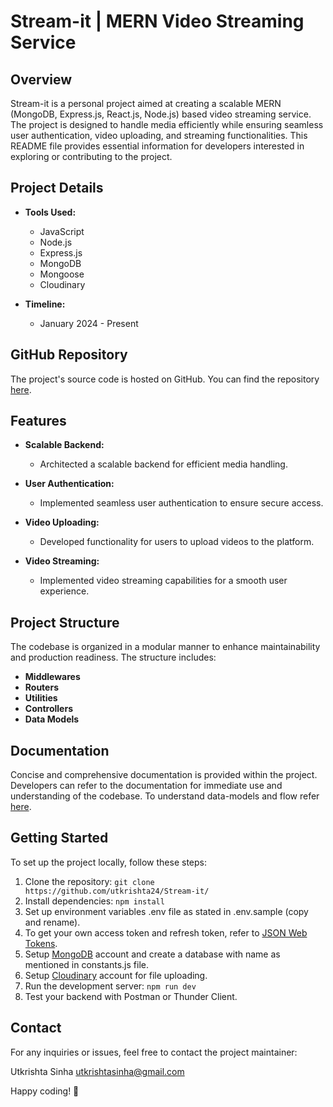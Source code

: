 # Stream-it | MERN Video Streaming Service

## Overview

Stream-it is a personal project aimed at creating a scalable MERN (MongoDB, Express.js, React.js, Node.js) based video streaming service. The project is designed to handle media efficiently while ensuring seamless user authentication, video uploading, and streaming functionalities. This README file provides essential information for developers interested in exploring or contributing to the project.

## Project Details

- **Tools Used:**
  - JavaScript
  - Node.js
  - Express.js
  - MongoDB
  - Mongoose
  - Cloudinary

- **Timeline:**
  - January 2024 - Present

## GitHub Repository

The project's source code is hosted on GitHub. You can find the repository [here](https://github.com/utkrishta24/Stream-it/).

## Features

- **Scalable Backend:**
  - Architected a scalable backend for efficient media handling.

- **User Authentication:**
  - Implemented seamless user authentication to ensure secure access.

- **Video Uploading:**
  - Developed functionality for users to upload videos to the platform.

- **Video Streaming:**
  - Implemented video streaming capabilities for a smooth user experience.

## Project Structure

The codebase is organized in a modular manner to enhance maintainability and production readiness. The structure includes:

- **Middlewares**
- **Routers**
- **Utilities**
- **Controllers**
- **Data Models**

## Documentation

Concise and comprehensive documentation is provided within the project. Developers can refer to the documentation for immediate use and understanding of the codebase.
To understand data-models and flow refer [here](https://app.eraser.io/workspace/FO1FIX93pCJVwAaYqtyG?origin=share).

## Getting Started

To set up the project locally, follow these steps:

1. Clone the repository: `git clone https://github.com/utkrishta24/Stream-it/`
2. Install dependencies: `npm install`
3. Set up environment variables .env file as stated in .env.sample (copy and rename).
4. To get your own access token and refresh token, refer to [JSON Web Tokens](https://jwt.io/).
5. Setup [MongoDB](https://account.mongodb.com/account/login) account and create a database with name as mentioned in constants.js file.
6. Setup [Cloudinary](https://cloudinary.com/) account for file uploading.
7. Run the development server: `npm run dev`
8. Test your backend with Postman or Thunder Client.

## Contact

For any inquiries or issues, feel free to contact the project maintainer:

Utkrishta Sinha
utkrishtasinha@gmail.com

Happy coding! 🚀
